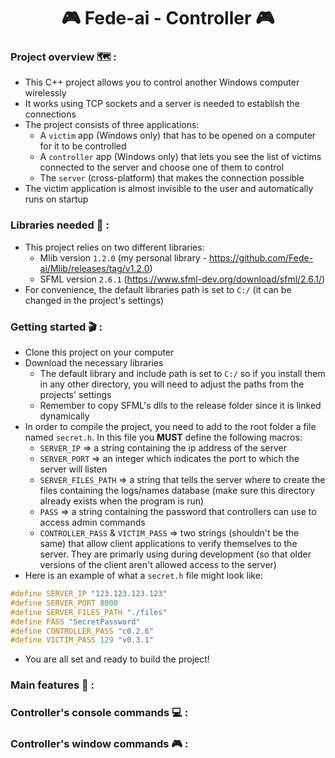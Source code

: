 <h1 align="center">🎮 Fede-ai - Controller 🎮</h1>

<h3>Project overview 🗺️ :</h3>

- This C++ project allows you to control another Windows computer wirelessly
- It works using TCP sockets and a server is needed to establish the connections
- The project consists of three applications:
  - A `victim` app (Windows only) that has to be opened on a computer for it to be controlled
  - A `controller` app (Windows only) that lets you see the list of victims connected to the server and choose one of them to control
  - The `server` (cross-platform) that makes the connection possible
- The victim application is almost invisible to the user and automatically runs on startup

 <h3>Libraries needed 📖 :</h3>

 - This project relies on two different libraries:
   - Mlib version `1.2.0` (my personal library - https://github.com/Fede-ai/Mlib/releases/tag/v1.2.0)
   - SFML version `2.6.1` (https://www.sfml-dev.org/download/sfml/2.6.1/)
 - For convenience, the default libraries path is set to `C:/` (it can be changed in the project's settings)

<h3>Getting started 🎬 :</h3>

 - Clone this project on your computer
 - Download the necessary libraries 
	- The default library and include path is set to `C:/` so if you install them in any other directory, 
you will need to adjust the paths from the projects' settings
 	- Remember to copy SFML's dlls to the release folder since it is linked dynamically
 - In order to compile the project, you need to add to the root folder a file named `secret.h`. In this file you **MUST** define the following macros:
	- `SERVER_IP` => a string containing the ip address of the server
	- `SERVER_PORT` => an integer which indicates the port to which the server will listen
	- `SERVER_FILES_PATH` => a string that tells the server where to create the files containing the logs/names database 
(make sure this directory already exists when the program is run)
	- `PASS` => a string containing the password that controllers can use to access admin commands
	- `CONTROLLER_PASS` & `VICTIM_PASS` => two strings (shouldn't be the same) that allow client applications to verify themselves to the server.
They are primarly using during development (so that older versions of the client aren't allowed access to the server)
 - Here is an example of what a `secret.h` file might look like:
```C++
#define SERVER_IP "123.123.123.123"
#define SERVER_PORT 8000
#define SERVER_FILES_PATH "./files"
#define PASS "SecretPassword"
#define CONTROLLER_PASS "c0.2.6"
#define VICTIM_PASS 129 "v0.3.1"
```
 - You are all set and ready to build the project!

<h3>Main features 📝 :</h3>

<h3>Controller's console commands 💻 :</h3>

<h3>Controller's window commands 🎮 :</h3>
